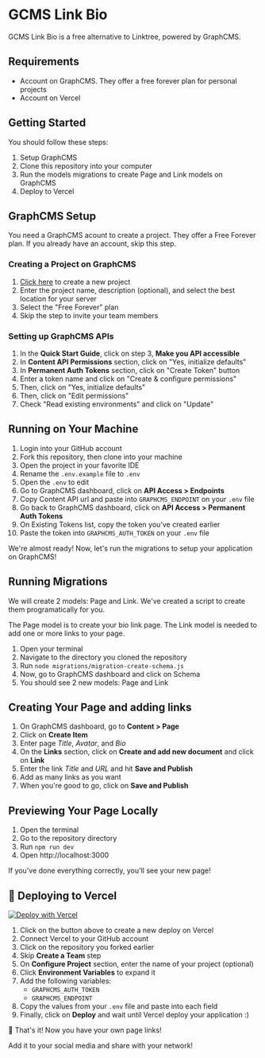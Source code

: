 # GCMS Link Bio

GCMS Link Bio is a free alternative to Linktree, powered by GraphCMS.

## Requirements

- Account on GraphCMS. They offer a free forever plan for personal projects
- Account on Vercel

## Getting Started

You should follow these steps:

1. Setup GraphCMS
2. Clone this repository into your computer
3. Run the models migrations to create Page and Link models on GraphCMS
4. Deploy to Vercel

## GraphCMS Setup

You need a GraphCMS acount to create a project. They offer a Free Forever plan.
If you already have an account, skip this step.
### Creating a Project on GraphCMS

1. [Click here](https://app.graphcms.com/create) to create a new project
2. Enter the project name, description (optional), and select the best location for your server
3. Select the "Free Forever" plan
4. Skip the step to invite your team members

### Setting up GraphCMS APIs

1. In the **Quick Start Guide**, click on step 3, **Make you API accessible**
2. In **Content API Permissions** section, click on "Yes, initialize defaults"
3. In **Permanent Auth Tokens** section, click on "Create Token" button
4. Enter a token name and click on "Create & configure permissions"
5. Then, click on "Yes, initialize defaults"
6. Then, click on "Edit permissions"
7. Check "Read existing environments" and click on "Update"

## Running on Your Machine

1. Login into your GitHub account
2. Fork this repository, then clone into your machine
3. Open the project in your favorite IDE
4. Rename the `.env.example` file to `.env`
5. Open the `.env` to edit
6. Go to GraphCMS dashboard, click on **API Access > Endpoints**
7. Copy Content API url and paste into `GRAPHCMS_ENDPOINT` on your `.env` file
8.  Go back to GraphCMS dashboard, click on **API Access > Permanent Auth Tokens**
9.  On Existing Tokens list, copy the token you've created earlier
10. Paste the token into `GRAPHCMS_AUTH_TOKEN` on your `.env` file

We're almost ready! Now, let's run the migrations to setup your application on GraphCMS!

## Running Migrations

We will create 2 models: Page and Link. We've created a script to create them programatically for you.

The Page model is to create your bio link page. The Link model is needed to add one or more links to your page. 

1. Open your terminal
2. Navigate to the directory you cloned the repository
3. Run `node migrations/migration-create-schema.js`
4. Now, go to GraphCMS dashboard and click on Schema
5. You should see 2 new models: Page and Link

## Creating Your Page and adding links

1. On GraphCMS dashboard, go to **Content > Page**
2. Click on **Create Item**
3. Enter page *Title*, *Avatar*, and *Bio*
4. On the **Links** section, click on **Create and add new document** and click on **Link**
5. Enter the link *Title* and *URL* and hit **Save and Publish**
6. Add as many links as you want
7. When you're good to go, click on **Save and Publish**

## Previewing Your Page Locally

1. Open the terminal
2. Go to the repository directory
3. Run `npm run dev`
4. Open http://localhost:3000

If you've done everything correctly, you'll see your new page!

## 🚀 Deploying to Vercel

[![Deploy with Vercel](https://vercel.com/button)](https://vercel.com/new)

1. Click on the button above to create a new deploy on Vercel
2. Connect Vercel to your GitHub account
3. Click on the repository you forked earlier
4. Skip **Create a Team** step
5. On **Configure Project** section, enter the name of your project (optional)
6. Click **Environment Variables** to expand it
7. Add the following variables:
   - `GRAPHCMS_AUTH_TOKEN`
   - `GRAPHCMS_ENDPOINT`
8. Copy the values from your `.env` file and paste into each field
9. Finally, click on **Deploy** and wait until Vercel deploy your application :)

🚀 That's it! Now you have your own page links!

Add it to your social media and share with your network!


